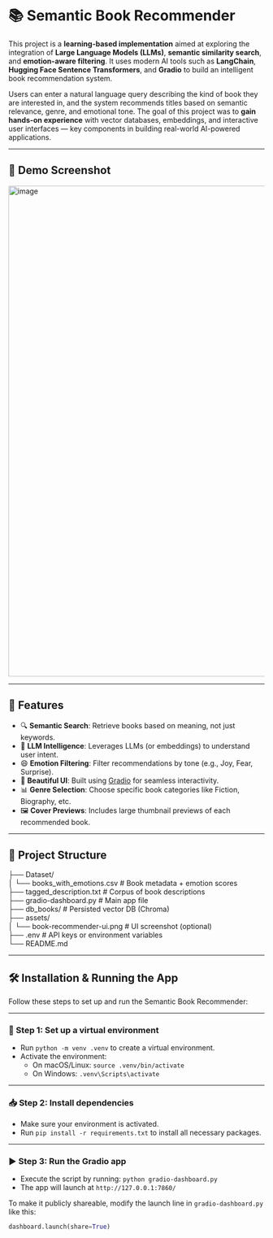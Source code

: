# 📚 Semantic Book Recommender

This project is a **learning-based implementation** aimed at exploring the integration of **Large Language Models (LLMs)**, **semantic similarity search**, and **emotion-aware filtering**. It uses modern AI tools such as **LangChain**, **Hugging Face Sentence Transformers**, and **Gradio** to build an intelligent book recommendation system.

Users can enter a natural language query describing the kind of book they are interested in, and the system recommends titles based on semantic relevance, genre, and emotional tone. The goal of this project was to **gain hands-on experience** with vector databases, embeddings, and interactive user interfaces — key components in building real-world AI-powered applications.

---

## 📸 Demo Screenshot

<img width="1920" height="966" alt="image" src="https://github.com/user-attachments/assets/faacc417-ec2c-4f4d-b43b-90e06a5de4d1" />

---

## 🚀 Features

- 🔍 **Semantic Search**: Retrieve books based on meaning, not just keywords.
- 🧠 **LLM Intelligence**: Leverages LLMs (or embeddings) to understand user intent.
- 😄 **Emotion Filtering**: Filter recommendations by tone (e.g., Joy, Fear, Surprise).
- 🎨 **Beautiful UI**: Built using [Gradio](https://www.gradio.app/) for seamless interactivity.
- 📊 **Genre Selection**: Choose specific book categories like Fiction, Biography, etc.
- 🖼️ **Cover Previews**: Includes large thumbnail previews of each recommended book.

---

## 📂 Project Structure

  ├── Dataset/  
  │ └── books_with_emotions.csv # Book metadata + emotion scores  
  ├── tagged_description.txt # Corpus of book descriptions  
  ├── gradio-dashboard.py # Main app file  
  ├── db_books/ # Persisted vector DB (Chroma)  
  ├── assets/  
  │ └── book-recommender-ui.png # UI screenshot (optional)  
  ├── .env # API keys or environment variables  
  └── README.md  

---

## 🛠️ Installation & Running the App

Follow these steps to set up and run the Semantic Book Recommender:

---

### 🧪 Step 1: Set up a virtual environment

- Run `python -m venv .venv` to create a virtual environment.
- Activate the environment:
  - On macOS/Linux: `source .venv/bin/activate`
  - On Windows: `.venv\Scripts\activate`

---

### 📥 Step 2: Install dependencies

- Make sure your environment is activated.
- Run `pip install -r requirements.txt` to install all necessary packages.

---

### ▶️ Step 3: Run the Gradio app

- Execute the script by running: `python gradio-dashboard.py`
- The app will launch at `http://127.0.0.1:7860/`

To make it publicly shareable, modify the launch line in `gradio-dashboard.py` like this:

```python
dashboard.launch(share=True)
